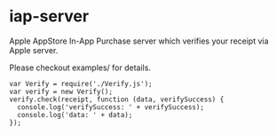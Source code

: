 iap-server
===========

Apple AppStore In-App Purchase server which verifies your receipt via Apple server.

Please checkout examples/ for details.

```
var Verify = require('./Verify.js');
var verify = new Verify();
verify.check(receipt, function (data, verifySuccess) {
  console.log('verifySuccess: ' + verifySuccess);
  console.log('data: ' + data);
});
```
